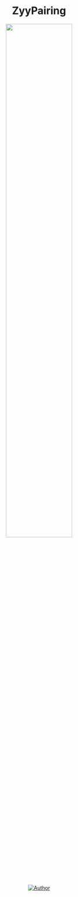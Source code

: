 <h1 align="center">ZyyPairing</h1>
<p align="center">
    <img src="https://github-production-user-asset-6210df.s3.amazonaws.com/141845356/269088895-1df53f8e-3406-49f0-97e4-f06c112d6155.jpg?X-Amz-Algorithm=AWS4-HMAC-SHA256&X-Amz-Credential=AKIAIWNJYAX4CSVEH53A%2F20230919%2Fus-east-1%2Fs3%2Faws4_request&X-Amz-Date=20230919T203925Z&X-Amz-Expires=300&X-Amz-Signature=6fe97f46e15f897634477ed382bc3e03e8b98df741e80bc58ccbacc807a71208&X-Amz-SignedHeaders=host&actor_id=141845356&key_id=0&repo_id=693843145" width="60%" style="margin-left: auto;margin-right: auto;display: block;">
</p>
</p>
<p align="center">
<a href="https://github.com/rizzlogy"><img title="Author" src="https://img.shields.io/badge/AUTHOR-RizzyFuzz-blue.svg?style=for-the-badge&logo=github"></a>
